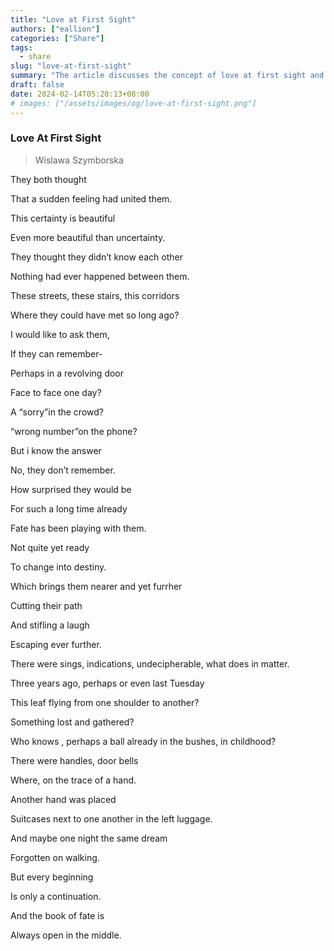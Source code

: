```yaml
---
title: "Love at First Sight"
authors: ["eallion"]
categories: ["Share"]
tags: 
  - share
slug: "love-at-first-sight"
summary: "The article discusses the concept of love at first sight and how two people can feel a strong connection without knowing each other. It explores the idea that fate has been playing with them, bringing them closer but also pushing them further apart. The author reflects on possible moments in their lives where they could have crossed paths, but ultimately concludes that every beginning is just a continuation and that destiny is always unfolding."
draft: false
date: 2024-02-14T05:20:13+08:00
# images: ["/assets/images/og/love-at-first-sight.png"]
---
```


### Love At First Sight

> Wislawa Szymborska

They both thought

That a sudden feeling had united them.

This certainty is beautiful

Even more beautiful than uncertainty.

They thought they didn’t know each other

Nothing had ever happened between them.

These streets, these stairs, this corridors

Where they could have met so long ago?

I would like to ask them,

If they can remember-

Perhaps in a revolving door

Face to face one day?

A “sorry”in the crowd?

“wrong number”on the phone?

But i know the answer

No, they don’t remember.

How surprised they would be

For such a long time already

Fate has been playing with them.

Not quite yet ready

To change into destiny.

Which brings them nearer and yet furrher

Cutting their path

And stifling a laugh

Escaping ever further.

There were sings, indications, undecipherable, what does in matter.

Three years ago, perhaps or even last Tuesday

This leaf flying from one shoulder to another?

Something lost and gathered?

Who knows , perhaps a ball already in the bushes, in childhood?

There were handles, door bells

Where, on the trace of a hand.

Another hand was placed

Suitcases next to one another in the left luggage.

And maybe one night the same dream

Forgotten on walking.

But every beginning

Is only a continuation.

And the book of fate is

Always open in the middle.

